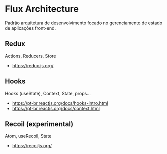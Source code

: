 # Flux Architecture
Padrão arquitetura de desenvolvimento focado no gerenciamento de estado de aplicações front-end.

## Redux
Actions, Reducers, Store
- https://redux.js.org/

## Hooks
Hooks (useState), Context, State, props...
- https://pt-br.reactjs.org/docs/hooks-intro.html
- https://pt-br.reactjs.org/docs/context.html

## Recoil (experimental)
Atom, useRecoil, State
- https://recoiljs.org/